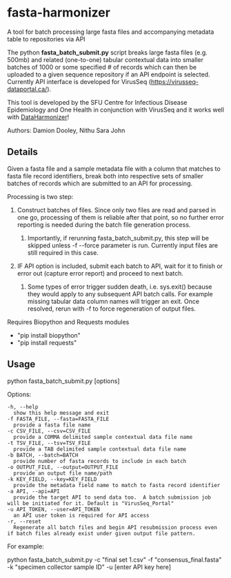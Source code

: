 # fasta-harmonizer
A tool for batch processing large fasta files and accompanying metadata table to repositories via API

The python **fasta_batch_submit.py** script breaks large fasta files (e.g. 500mb) and related (one-to-one) tabular contextual data into smaller batches of 1000 or some specified # of records which can then be uploaded to a given sequence repository if an API endpoint is selected.  Currently API interface is developed for VirusSeq (https://virusseq-dataportal.ca/). 

This tool is developed by the SFU Centre for Infectious Disease Epidemiology and One Health in conjunction with VirusSeq and it works well with [DataHarmonizer](https://github.com/Public-Health-Bioinformatics/DataHarmonizer)!

Authors: Damion Dooley, Nithu Sara John

## Details 

Given a fasta file and a sample metadata file with a column that matches to fasta file record identifiers, break both into respective sets of smaller batches of records which are submitted to an API for processing.

Processing is two step: 

1) Construct batches of files. Since only two files are read and parsed in one go,
processing of them is reliable after that point, so no further error reporting
is needed during the batch file generation process.
   1) Importantly, if rerunning fasta_batch_submit.py, this step will be skipped unless -f --force parameter is run.  Currently input files are still required in this case.

1) IF API option is included, submit each batch to API, wait for it to finish
or error out (capture error report) and proceed to next batch. 
   1) Some types of error trigger sudden death, i.e. sys.exit() because they would apply to any subsequent API batch calls.  For example missing tabular data column names will trigger an exit. Once resolved, rerun with -f to force regeneration of output files.

Requires Biopython and Requests modules

- "pip install biopython"
- "pip install requests"

## Usage
python fasta_batch_submit.py [options]

Options:

    -h, --help
      show this help message and exit
    -f FASTA_FILE, --fasta=FASTA_FILE
      provide a fasta file name
    -c CSV_FILE, --csv=CSV_FILE
      provide a COMMA delimited sample contextual data file name
    -t TSV_FILE, --tsv=TSV_FILE
      provide a TAB delimited sample contextual data file name
    -b BATCH, --batch=BATCH
      provide number of fasta records to include in each batch
    -o OUTPUT_FILE, --output=OUTPUT_FILE
      provide an output file name/path
    -k KEY_FIELD, --key=KEY_FIELD
      provide the metadata field name to match to fasta record identifier
    -a API, --api=API     
      provide the target API to send data too.  A batch submission job will be initiated for it. Default is "VirusSeq_Portal"
    -u API_TOKEN, --user=API_TOKEN
      an API user token is required for API access
    -r, --reset
      Regenerate all batch files and begin API resubmission process even if batch files already exist under given output file pattern.
                        
For example:

python fasta_batch_submit.py -c "final set 1.csv" -f "consensus_final.fasta" -k "specimen collector sample ID" -u [enter API key here]


